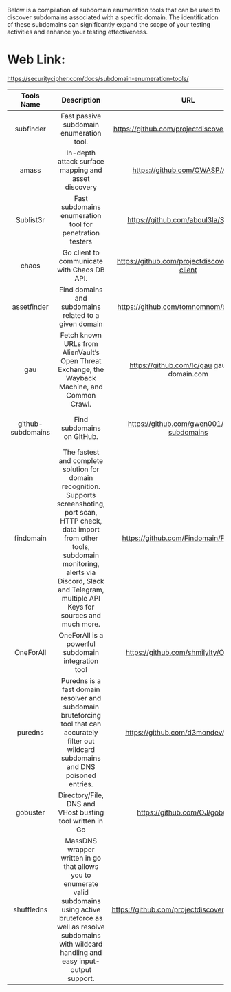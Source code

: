 Below is a compilation of subdomain enumeration tools that can be used to discover subdomains associated with a specific domain. The identification of these subdomains can significantly expand the scope of your testing activities and enhance your testing effectiveness.

# Web Link:
https://securitycipher.com/docs/subdomain-enumeration-tools/

|Tools Name	|Description	|URL	|Command|
|:---:|:---:|:---:|:---:|
|subfinder|	Fast passive subdomain enumeration tool.	|https://github.com/projectdiscovery/subfinder	|subfinder -d domain.com -all -silent|
|amass|	In-depth attack surface mapping and asset discovery	|https://github.com/OWASP/Amass	|amass enum -passive -d domain.com|
|Sublist3r|	Fast subdomains enumeration tool for penetration testers	|https://github.com/aboul3la/Sublist3r	|python3 sublist3r.py -d domain.com|
|chaos|	Go client to communicate with Chaos DB API.	|https://github.com/projectdiscovery/chaos-client	|chaos -d domain.com -silent|
|assetfinder|	Find domains and subdomains related to a given domain	|https://github.com/tomnomnom/assetfinder	|assetfinder –subs-only domain.com|
|gau|	Fetch known URLs from AlienVault’s Open Threat Exchange, the Wayback Machine, and Common Crawl.|	https://github.com/lc/gau	gau –subs domain.com | unfurl -u domains|
|github-subdomains|	Find subdomains on GitHub.	|https://github.com/gwen001/github-subdomains	|github-subdomains -d domain.com| 
|findomain|	The fastest and complete solution for domain recognition. Supports screenshoting, port scan, HTTP check, data import from other tools, subdomain monitoring, alerts via Discord, Slack and Telegram, multiple API Keys for sources and much more.	|https://github.com/Findomain/Findomain	|findomain -t domain.com --external-subdomains|
|OneForAll|	OneForAll is a powerful subdomain integration tool	|https://github.com/shmilylty/OneForAll	|python3 oneforall.py --target domain.com run|
|puredns|	Puredns is a fast domain resolver and subdomain bruteforcing tool that can accurately filter out wildcard subdomains and DNS poisoned entries.	|https://github.com/d3mondev/puredns	|puredns bruteforce wordlist.txt domain.com|
|gobuster|	Directory/File, DNS and VHost busting tool written in Go	|https://github.com/OJ/gobuster	|gobuster dns -d domain.com -w wordlist.txt|
|shuffledns|	MassDNS wrapper written in go that allows you to enumerate valid subdomains using active bruteforce as well as resolve subdomains with wildcard handling and easy input-output support.	|https://github.com/projectdiscovery/shuffledns|	shuffledns -d domain.com -w wordlist.txt -r resolvers.txt|
